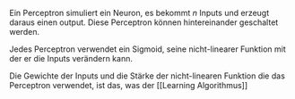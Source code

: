Ein Perceptron simuliert ein Neuron, es bekommt $n$ Inputs und erzeugt daraus einen output.
Diese Perceptron können hintereinander geschaltet werden.

Jedes Perceptron verwendet ein Sigmoid, seine nicht-linearer Funktion mit der er die Inputs verändern kann.

Die Gewichte der Inputs und die Stärke der nicht-linearen Funktion die das Perceptron verwendet, ist das, was der [[Learning Algorithmus]]